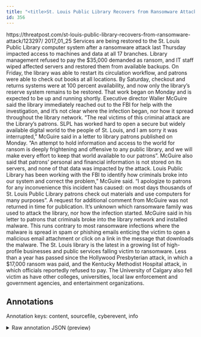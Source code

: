 ```yaml
---
title: "<title>St. Louis Public Library Recovers from Ransomware Attack  | Threatpost | The first stop for security news</title>"
id: 356
---
```


<title>St. Louis Public Library Recovers from Ransomware Attack  | Threatpost | The first stop for security news</title>
<source> https://threatpost.com/st-louis-public-library-recovers-from-ransomware-attack/123297/ </source>
<date> 2017_01_25 </date>
<text>
Services are being restored to the St. Louis Public Library computer system after a ransomware attack last Thursday impacted access to machines and data at all 17 branches.
Library management refused to pay the $35,000 demanded as ransom, and IT staff wiped affected servers and restored them from available backups.
On Friday, the library was able to restart its circulation workflow, and patrons were able to check out books at all locations.
By Saturday, checkout and returns systems were at 100 percent availability, and now only the library’s reserve system remains to be restored.
That work began on Monday and is expected to be up and running shortly.
Executive director Waller McGuire said the library immediately reached out to the FBI for help with the investigation, and it’s not clear where the infection began, nor how it spread throughout the library network.
“The real victims of this criminal attack are the Library’s patrons.
SLPL has worked hard to open a secure but widely available digital world to the people of St. Louis, and I am sorry it was interrupted,” McGuire said in a letter to library patrons published on Monday.
“An attempt to hold information and access to the world for ransom is deeply frightening and offensive to any public library, and we will make every effort to keep that world available to our patrons”.
McGuire also said that patrons’ personal and financial information is not stored on its servers, and none of that data was impacted by the attack.
Louis Public Library has been working with the FBI to identify how criminals broke into our system and correct the problem,” McGuire said.
“I apologize to patrons for any inconvenience this incident has caused: on most days thousands of St. Louis Public Library patrons check out materials and use computers for many purposes”.
A request for additional comment from McGuire was not returned in time for publication.
It’s unknown which ransomware family was used to attack the library, nor how the infection started.
McGuire said in his letter to patrons that criminals broke into the library network and installed malware.
This runs contrary to most ransomware infections where the malware is spread in spam or phishing emails enticing the victim to open a malicious email attachment or click on a link in the message that downloads the malware.
The St. Louis library is the latest in a growing list of high-profile businesses and public services falling victim to ransomware.
Less than a year has passed since the Hollywood Presbyterian attack, in which a $17,000 ransom was paid, and the Kentucky Methodist Hospital attack, in which officials reportedly refused to pay.
The University of Calgary also fell victim as have other colleges, universities, local law enforcement and government agencies, and entertainment organizations.
</text>



## Annotations

Annotation keys: content, sourcefile, cyberevent, info

<details>
<summary>Raw annotation JSON (preview)</summary>

```json
{
  "content": "Services are being restored to the St. Louis Public Library computer system after a ransomware attack last Thursday impacted access to machines and data at all 17 branches. Library management refused to pay the $35,000 demanded as ransom, and IT staff wiped affected servers and restored them from available backups. On Friday, the library was able to restart its circulation workflow, and patrons were able to check out books at all locations. By Saturday, checkout and returns systems were at 100 percent availability, and now only the library\u2019s reserve system remains to be restored. That work began on Monday and is expected to be up and running shortly. Executive director Waller McGuire said the library immediately reached out to the FBI for help with the investigation, and it\u2019s not clear where the infection began, nor how it spread throughout the library network. \u201cThe real victims of this criminal attack are the Library\u2019s patrons. SLPL has worked hard to open a secure but widely available digital world to the people of St. Louis, and I am sorry it was interrupted,\u201d McGuire said in a letter to library patrons published on Monday. \u201cAn attempt to hold information and access to the world for ransom is deeply frightening and offensive to any public library, and we will make every effort to keep that world available to our patrons\u201d. McGuire also said that patrons\u2019 personal and financial information is not stored on its servers, and none of that data was impacted by the attack. Louis Public Library has been working with the FBI to identify how criminals broke into our system and correct the problem,\u201d McGuire said. \u201cI apologize to patrons for any inconvenience this incident has caused: on most days thousands of St. Louis Public Library patrons check out materials and use computers for many purposes\u201d. A request for additional comment from McGuire was not returned in time for publication. It\u2019s unknown which ransomware family was used to attack the library, nor how the infection started. McGuire said in his letter to patrons that criminals broke into the library network and installed malware. This runs contrary to most ransomware infections where the malware is spread in spam or phishing emails enticing the victim to open a malicious email attachment or click on a link in the message that downloads the malware. The St. Louis library is the latest in a growing list of high-profile businesses and public services falling victim to ransomware. Less than a year has passed since the Hollywood Presbyterian attack, in which a $17,000 ransom was paid, and the Kentucky Methodist Hospital attack, in which officials reportedly refused to pay. The University of Calgary also fell victim as have other colleges, universities, local law enforcement and government agencies, and entertainment organizations.",
  "sourcefile": "356.txt",
  "cyberevent": {
    "hopper": [
      {
        "index": 0,
        "relation": "Same",
        "events": [
          {
            "index": "E7",
            "type": "Attack",
            "realis": "Other",
            "nugget": {
              "startOffset": 2650,
              "index": "T18",
              "endOffset": 2664,
              "text": "refused to pay"
            },
            "argument": [
              {
                "index": "T21",
                "text": "officials",
                "endOffset": 2638,
                "role": {
                  "type": "Victim"
                },
                "startOffset": 2629,
                "type": "Person"
              }
            ],
            "subtype": "Ransom"
          },
          {
            "index": "E9",
            "type": "Attack",
            "realis": "Actual",
            "nugget": {
              "startOffset": 2612,
              "index": "T14",
              "endOffset": 2618,
              "text": "attack"
            },
            "argument": [
              {
```
</details>
